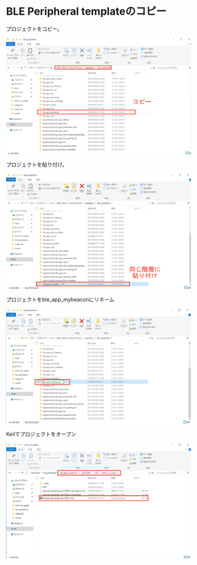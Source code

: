 # BLE Peripheral templateのコピー

プロジェクトをコピー。

![](./img/cp_001.png)

プロジェクトを貼り付け。

![](./img/cp_002.png)

プロジェクトをble_app_mybeaconにリネーム

![](./img/cp_003.png)

Keilでプロジェクトをオープン

![](./img/cp_004.png)